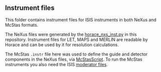 ## Instrument files

This folder contains instrument files for ISIS instruments in both NeXus and McStas formats.

The NeXus files were generated by the [horace_nxs_inst.py](../scripts/horace_nxs_inst.py) in this repository.
Instrument files for LET, MAPS and MERLIN are readable by Horace and can be used by it for
resolution calculations.

The McStas `.instr` file here was used to define the guide and detector components in the NeXus files,
via [McStasScript](https://github.com/PaNOSC-ViNYL/McStasScript).
To run the McStas instruments you also need the ISIS
[moderator files](https://github.com/ISISNeutronMuon/mcstas/blob/master/docs/ISIS-Moderator-files.md).
